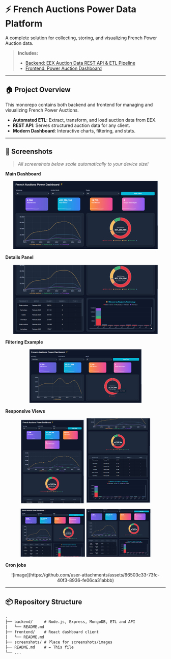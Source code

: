 # ⚡️ French Auctions Power Data Platform

A complete solution for collecting, storing, and visualizing French Power Auction data.

> **Includes:**
>
> - [Backend: EEX Auction Data REST API & ETL Pipeline](./backend/README.md)
> - [Frontend: Power Auction Dashboard](./frontend/README.md)

---

## 🏠 Project Overview

This monorepo contains both backend and frontend for managing and visualizing French Power Auctions.

- **Automated ETL**: Extract, transform, and load auction data from EEX.
- **REST API**: Serves structured auction data for any client.
- **Modern Dashboard**: Interactive charts, filtering, and stats.

---

## 📸 Screenshots

> _All screenshots below scale automatically to your device size!_

**Main Dashboard**

<p align="center">
  <img src="./docs/1.png" alt="Dashboard Screenshot" width="90%" />
</p>

**Details Panel**

<p align="center">
  <img src="./docs/2.png" alt="Details Screenshot" width="90%" />
</p>

**Filtering Example**

<p align="center">
  <img src="./docs/filter1.png" alt="Filter Screenshot" width="70%" />
</p>

**Responsive Views**

<p align="center">
  <img src="./docs/responsive1.png" alt="Responsive View 1" width="40%" />
  <img src="./docs/responsive2.png" alt="Responsive View 2" width="40%" />
</p>
<p align="center">
  <img src="./docs/responsive3.png" alt="Responsive View 3" width="40%" />
  <img src="./docs/responsive4.png" alt="Responsive View 4" width="40%" />
</p>

**Cron jobs**

<p align="center">
![image](https://github.com/user-attachments/assets/66503c33-73fc-40f3-8936-fe06ca31abbb)
</p>




---

## 📦 Repository Structure

```text
.
├── backend/     # Node.js, Express, MongoDB, ETL and API
│   └── README.md
├── frontend/    # React dashboard client
│   └── README.md
├── screenshots/ # Place for screenshots/images
├── README.md    # ← This file
└── ...
```
